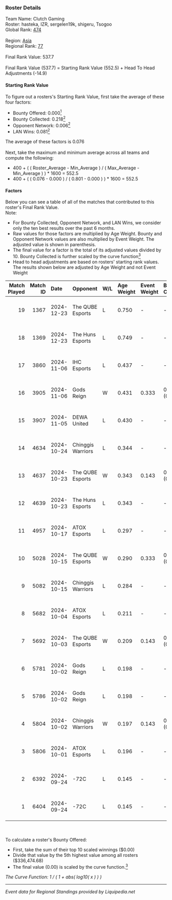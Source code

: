 ### Roster Details<br />
Team Name: Clutch Gaming<br />
Roster: hasteka, IZR, sergelen19k, shigeru, Tsogoo<br />
Global Rank: [474](../standings_global.md)<br />
<br />
Region: [Asia]( ../standings_asia.md)<br />
Regional Rank: [77]( ../standings_asia.md)<br />
<br />
Final Rank Value:  537.7<br />
<br />
Final Rank Value (537.7) = Starting Rank Value (552.5) + Head To Head Adjustments (-14.9)<br />

#### Starting Rank Value<br />
To figure out a rosters's Starting Rank Value, first take the average of these four factors:<br />
- Bounty Offered: 0.000[<sup>1</sup>](#table2)
- Bounty Collected: 0.218[<sup>2</sup>](#table1)
- Opponent Network: 0.006[<sup>2</sup>](#table1)
- LAN Wins: 0.081[<sup>2</sup>](#table1)

The average of these factors is 0.076<br />
<br />
Next, take the maximum and minimum average across all teams and compute the following:<br />
- 400 + ( ( Roster_Average - Min_Average ) / ( Max_Average - Min_Average ) ) * 1600 = 552.5
- 400 + ( ( 0.076 - 0.000 ) / ( 0.801 - 0.000 ) ) * 1600 = 552.5


#### Factors<br />
Below you can see a table of all of the matches that contributed to this roster's Final Rank Value.<br />
Note:<br />

- For Bounty Collected, Opponent Network, and LAN Wins, we consider only the ten best results over the past 6 months.
- Raw values for those factors are multiplied by Age Weight. Bounty and Opponent Network values are also multiplied by Event Weight. The adjusted value is shown in parenthesis.
- The final value for a factor is the total of its adjusted values divided by 10. Bounty Collected is further scaled by the curve function[<sup>3</sup>](#curveFunction)
- Head to head adjustments are based on rosters' starting rank values. The results shown below are adjusted by Age Weight and not Event Weight
<span id="table1"></span><br />


| Match Played | Match ID | Date       | Opponent          | W/L | Age Weight | Event Weight | Bounty Collected | Opponent Network | LAN Wins  | H2H Adj. | Roster                                     |
| -: | -: | :- | :- | :- | :- | :- | :- | :- | :- | -: | :- |
|           19 |     1367 | 2024-12-23 | The QUBE Esports  | L   | 0.750      | -            | -                | -                | -         |   -12.17 | hasteka, IZR, sergelen19k, shigeru, Tsogoo |
|           18 |     1369 | 2024-12-23 | The Huns Esports  | L   | 0.749      | -            | -                | -                | -         |    -3.62 | hasteka, IZR, sergelen19k, shigeru, Tsogoo |
|           17 |     3860 | 2024-11-06 | IHC Esports       | L   | 0.437      | -            | -                | -                | -         |    -4.98 | hasteka, IZR, ORIGLON, Tsogoo, Veccil      |
|           16 |     3905 | 2024-11-06 | Gods Reign        | W   | 0.431      | 0.333        | 0.018 (0.003)    | 0.412 (0.059)    | 0 (0.000) |    11.76 | hasteka, IZR, ORIGLON, Tsogoo, Veccil      |
|           15 |     3907 | 2024-11-05 | DEWA United       | L   | 0.430      | -            | -                | -                | -         |    -6.58 | hasteka, IZR, ORIGLON, Tsogoo, Veccil      |
|           14 |     4634 | 2024-10-24 | Chinggis Warriors | L   | 0.344      | -            | -                | -                | -         |    -1.20 | bladee, hasteka, IZR, ORIGLON, Tsogoo      |
|           13 |     4637 | 2024-10-23 | The QUBE Esports  | W   | 0.343      | 0.143        | 0.000 (0.000)    | 0.000 (0.000)    | 0 (0.000) |     3.17 | bladee, hasteka, IZR, ORIGLON, Tsogoo      |
|           12 |     4639 | 2024-10-23 | The Huns Esports  | L   | 0.343      | -            | -                | -                | -         |    -1.19 | bladee, hasteka, IZR, ORIGLON, Tsogoo      |
|           11 |     4957 | 2024-10-17 | ATOX Esports      | L   | 0.297      | -            | -                | -                | -         |    -2.63 | clouden, hasteka, IZR, ORIGLON, Tsogoo     |
|           10 |     5028 | 2024-10-15 | The QUBE Esports  | W   | 0.290      | 0.333        | 0.000 (0.000)    | 0.000 (0.000)    | 1 (0.290) |     2.71 | clouden, hasteka, IZR, ORIGLON, Tsogoo     |
|            9 |     5082 | 2024-10-15 | Chinggis Warriors | L   | 0.284      | -            | -                | -                | -         |    -0.93 | clouden, hasteka, IZR, ORIGLON, Tsogoo     |
|            8 |     5682 | 2024-10-04 | ATOX Esports      | L   | 0.211      | -            | -                | -                | -         |    -0.30 | clouden, hasteka, IZR, ORIGLON, Tsogoo     |
|            7 |     5692 | 2024-10-03 | The QUBE Esports  | W   | 0.209      | 0.143        | 0.000 (0.000)    | 0.010 (0.000)    | 1 (0.209) |     3.86 | clouden, hasteka, IZR, ORIGLON, Tsogoo     |
|            6 |     5781 | 2024-10-02 | Gods Reign        | L   | 0.198      | -            | -                | -                | -         |    -0.74 | hasteka, IIIMAGINEEE, IZR, Tsogoo, Veccil  |
|            5 |     5786 | 2024-10-02 | Gods Reign        | L   | 0.198      | -            | -                | -                | -         |    -0.75 | hasteka, IIIMAGINEEE, IZR, Tsogoo, Veccil  |
|            4 |     5804 | 2024-10-02 | Chinggis Warriors | W   | 0.197      | 0.143        | 0.000 (0.000)    | 0.029 (0.001)    | 1 (0.197) |     3.85 | clouden, hasteka, IZR, ORIGLON, Tsogoo     |
|            3 |     5806 | 2024-10-01 | ATOX Esports      | L   | 0.196      | -            | -                | -                | -         |    -0.26 | clouden, hasteka, IZR, ORIGLON, Tsogoo     |
|            2 |     6392 | 2024-09-24 | -72C              | L   | 0.145      | -            | -                | -                | -         |    -2.43 | hasteka, IIIMAGINEEE, IZR, Tsogoo, Veccil  |
|            1 |     6404 | 2024-09-24 | -72C              | L   | 0.145      | -            | -                | -                | -         |    -2.45 | hasteka, IIIMAGINEEE, IZR, Tsogoo, Veccil  |

<br />
<span id="table2"></span><br />
To calculate a roster's Bounty Offered:<br />

- First, take the sum of their top 10 scaled winnings ($0.00)
- Divide that value by the 5th highest value among all rosters ($336,474.68)
- The final value (0.00) is scaled by the curve function.[<sup>3</sup>](#curveFunction)

<span id="curveFunction"></span>_The Curve Function: 1 / ( 1 + abs( log10( x ) ) )_<br />

---
_Event data for Regional Standings provided by Liquipedia.net_<br />
